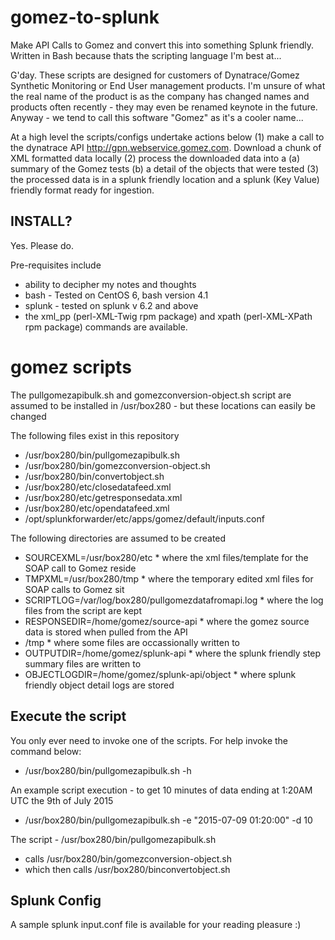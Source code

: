 # gomez-to-splunk
Make API Calls to Gomez and convert this into something Splunk friendly.
Written in Bash because thats the scripting language I'm best at...


G'day. These scripts are designed for customers of Dynatrace/Gomez Synthetic Monitoring or End User management products. I'm unsure of what the real name of the product is as the company has changed names and products often recently - they may even be renamed keynote in the future. Anyway - we tend to call this software "Gomez" as it's a cooler name...


At a high level the scripts/configs undertake actions below
(1) make a call to the dynatrace API http://gpn.webservice.gomez.com. Download a chunk of XML formatted data locally
(2) process the downloaded data into a (a) summary of the Gomez tests (b) a detail of the objects that were tested
(3) the processed data is in a splunk friendly location and a splunk (Key Value) friendly format ready for ingestion.


## INSTALL?

Yes. Please do.

Pre-requisites include
- ability to decipher my notes and thoughts
- bash - Tested on CentOS 6, bash version 4.1
- splunk - tested on splunk v 6.2 and above
- the xml_pp (perl-XML-Twig rpm package) and xpath (perl-XML-XPath rpm package) commands are available.

# gomez scripts
The pullgomezapibulk.sh and gomezconversion-object.sh script are assumed to be installed in /usr/box280 - but these locations can easily be changed

The following files exist in this repository
- /usr/box280/bin/pullgomezapibulk.sh
- /usr/box280/bin/gomezconversion-object.sh
- /usr/box280/bin/convertobject.sh
- /usr/box280/etc/closedatafeed.xml
- /usr/box280/etc/getresponsedata.xml
- /usr/box280/etc/opendatafeed.xml
- /opt/splunkforwarder/etc/apps/gomez/default/inputs.conf


The following directories are assumed to be created
- SOURCEXML=/usr/box280/etc                             * where the xml files/template for the SOAP call to Gomez reside
- TMPXML=/usr/box280/tmp                                * where the temporary edited xml files for SOAP calls to Gomez sit
- SCRIPTLOG=/var/log/box280/pullgomezdatafromapi.log    * where the log files from the script are kept
- RESPONSEDIR=/home/gomez/source-api                    * where the gomez source data is stored when pulled from the API
- /tmp                                                  * where some files are occassionally written to
- OUTPUTDIR=/home/gomez/splunk-api                      * where the splunk friendly step summary files are written to
- OBJECTLOGDIR=/home/gomez/splunk-api/object            * where splunk friendly object detail logs are stored


##  Execute the script

You only ever need to invoke one of the scripts. For help invoke the command below:
- /usr/box280/bin/pullgomezapibulk.sh -h 

An example script execution - to get 10 minutes of data ending at 1:20AM UTC the 9th of July 2015 
- /usr/box280/bin/pullgomezapibulk.sh -e "2015-07-09 01:20:00" -d 10

The script - /usr/box280/bin/pullgomezapibulk.sh
- calls /usr/box280/bin/gomezconversion-object.sh
- which then calls /usr/box280/binconvertobject.sh

## Splunk Config
A sample splunk input.conf file is available for your reading pleasure :)
